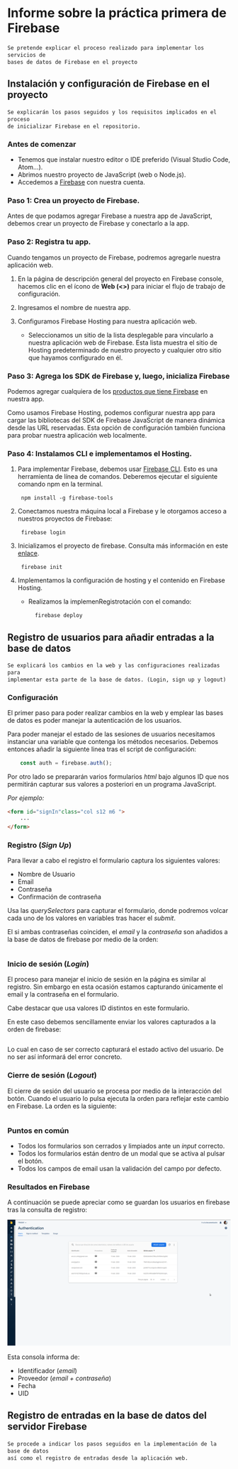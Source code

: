 # Informe sobre la práctica primera de Firebase 
    Se pretende explicar el proceso realizado para implementar los servicios de 
    bases de datos de Firebase en el proyecto

## Instalación y configuración de Firebase en el proyecto
    Se explicarán los pasos seguidos y los requisitos implicados en el proceso
    de inicializar Firebase en el repositorio.

### Antes de comenzar
- Tenemos que instalar nuestro editor o IDE preferido (Visual Studio Code, Atom...).
- Abrimos nuestro proyecto de JavaScript (web o Node.js).
- Accedemos a [Firebase](https://console.firebase.google.com/u/0/?hl=es-419) con nuestra cuenta.

### Paso 1: Crea un proyecto de Firebase.

Antes de que podamos agregar Firebase a nuestra app de JavaScript, debemos crear un proyecto de Firebase y conectarlo a la app.

### Paso 2: Registra tu app.

Cuando tengamos un proyecto de Firebase, podremos agregarle nuestra aplicación web.

1. En la página de descripción general del proyecto en Firebase console, hacemos clic en el ícono de **Web (<>)** para iniciar el flujo de trabajo de configuración.

2. Ingresamos el nombre de nuestra app.

3. Configuramos Firebase Hosting para nuestra aplicación web.

    - Seleccionamos un sitio de la lista desplegable para vincularlo a nuestra aplicación web de Firebase. Esta lista muestra el sitio de Hosting predeterminado de nuestro proyecto y cualquier otro sitio que hayamos configurado en él.

### Paso 3: Agrega los SDK de Firebase y, luego, inicializa Firebase

Podemos agregar cualquiera de los [productos que tiene Firebase](https://firebase.google.com/docs/libraries?hl=es) en nuestra app.

Como usamos Firebase Hosting, podemos configurar nuestra app para cargar las bibliotecas del SDK de Firebase JavaScript de manera dinámica desde las URL reservadas. Esta opción de configuración también funciona para probar nuestra aplicación web localmente.

### Paso 4: Instalamos CLI e implementamos el Hosting.

1. Para implementar Firebase, debemos usar [Firebase CLI](https://firebase.google.com/docs/cli?hl=es-419). Esto es una herramienta de línea de comandos. Deberemos ejecutar el siguiente comando npm en la terminal.

        npm install -g firebase-tools

2. Conectamos nuestra máquina local a Firebase y le otorgamos acceso a nuestros proyectos de Firebase:

        firebase login

3. Inicializamos el proyecto de firebase. Consulta más información en este [enlace](https://firebase.google.com/docs/hosting/quickstart?hl=es-419#initialize).

        firebase init

4. Implementamos la configuración de hosting y el contenido en Firebase Hosting.

    - Realizamos la implemenRegistrotación con el comando:

            firebase deploy




## Registro de usuarios para añadir entradas a la base de datos
    Se explicará los cambios en la web y las configuraciones realizadas para
    implementar esta parte de la base de datos. (Login, sign up y logout)

### Configuración

El primer paso para poder realizar cambios en la web y emplear las bases de datos es
poder manejar la autenticación de los usuarios. 

Para poder manejar el estado de las sesiones de usuarios necesitamos instanciar una 
variable que contenga los métodos necesarios. Debemos entonces añadir la siguiente 
linea tras el script de configuración:

```js
    const auth = firebase.auth();
```

Por otro lado se prepararán varios formularios *html* bajo algunos ID que nos permitirán capturar sus valores a posteriori en un programa JavaScript.

_Por ejemplo:_
```html
<form id="signIn"class="col s12 m6 ">
    ···
</form>

```

### Registro (*Sign Up*)

Para llevar a cabo el registro el formulario captura los siguientes valores:
- Nombre de Usuario
- Email
- Contraseña
- Confirmación de contraseña

Usa las *querySelectors* para capturar el formulario, donde podremos volcar cada uno de los valores en variables tras hacer el *submit*.

El si ambas contraseñas coinciden, el *email* y la *contraseña* son añadidos a la base de datos de firebase por medio de la orden:

```js
```


### Inicio de sesión (*Login*)
El proceso para manejar el inicio de sesión en la página es similar al registro. Sin embargo en esta ocasión estamos capturando únicamente el email y la contraseña en el formulario.

Cabe destacar que usa valores ID distintos en este formulario.

En este caso debemos sencillamente enviar los valores capturados a la orden de firebase:

```js
```

Lo cual en caso de ser correcto capturará el estado activo del usuario. De no ser así informará del error concreto.

### Cierre de sesión (*Logout*)
El cierre de sesión del usuario se procesa por medio de la interacción del botón. Cuando el usuario lo pulsa ejecuta la orden para reflejar este cambio en Firebase. La orden es la siguiente:

```js
```

### Puntos en común
- Todos los formularios son cerrados y limpiados ante un *input* correcto.
- Todos los formularios están dentro de un modal que se activa al pulsar el botón.
- Todos los campos de email usan la validación del campo por defecto.
### Resultados en Firebase
A continuación se puede apreciar como se guardan los usuarios en firebase tras la consulta de registro:

![user-stack-image](../public/media/img/auth-console.png "Imagen que ilustra la base de datos de usuarios del proyecto en firebase")

Esta consola informa de:
- Identificador (*email*)
- Proveedor (*email + contraseña*)
- Fecha
- UID

## Registro de entradas en la base de datos del servidor Firebase
    Se procede a indicar los pasos seguidos en la implementación de la base de datos
    así como el registro de entradas desde la aplicación web.